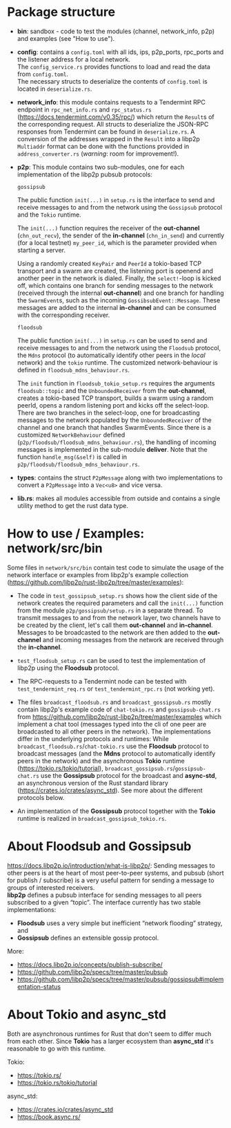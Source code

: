 # Package structure

- **bin**: sandbox - code to test the modules (channel, network_info, p2p) and examples (see "How to use").

- **config**: contains a `config.toml` with all ids, ips, p2p_ports, rpc_ports and the listener address for a local network. <br/> The `config_service.rs` provides functions to load and read the data from `config.toml`. <br/> The necessary structs to deserialize the contents of `config.toml` is located in `deserialize.rs`.

- **network_info**: this module contains requests to a Tendermint RPC endpoint in `rpc_net_info.rs` and `rpc_status.rs` (https://docs.tendermint.com/v0.35/rpc/) which return the `Result`s of the corresponding request. All structs to deserialize the JSON-RPC responses from Tendermint can be found in `deserialize.rs`. A conversion of the addresses wrapped in the `Result` into a libp2p `Multiaddr` format can be done with the functions provided in `address_converter.rs` (*warning*: room for improvement!).

- **p2p**: This module contains two sub-modules, one for each implementation of the libp2p pubsub protocols:

    ```gossipsub```
    
    The public function `init(...)` in `setup.rs` is the interface to send and receive messages to and from the network using the `Gossipsub` protocol and the `Tokio` runtime.

    The `init(...)` function requires the receiver of the **out-channel** (`chn_out_recv`), the sender of the **in-channel** (`chn_in_send`) and currently (for a local testnet) `my_peer_id`, which is the parameter provided when starting a server.
    
    Using a randomly created `KeyPair` and `PeerId` a tokio-based TCP transport and a swarm are created, the listening port is openend and another peer in the network is dialed. Finally, the `select!`-loop is kicked off, which contains one branch for sending messages to the network (received through the internal **out-channel**) and one branch for handling the `SwarmEvent`s, such as the incoming `GossibsubEvent::Message`. These messages are added to the internal **in-channel** and can be consumed with the corresponding receiver.

    ```floodsub```
    
    The public function `init(...)` in `setup.rs` can be used to send and receive messages to and from the network using the `Floodsub` protocol, the `Mdns` protocol (to automatically identify other peers in the *local* network) and the `tokio` runtime. The customized network-behaviour is defined in `floodsub_mdns_behaviour.rs`.

    The `init` function in `floodsub_tokio_setup.rs` requires the arguments `floodsub::topic` and the `UnboundedReceiver` from the **out-channel**, creates a tokio-based TCP transport, builds a swarm using a random peerId, opens a random listening port and kicks off the select-loop. There are two branches in the select-loop, one for broadcasting messages to the network populated by the `UnboundedReceiver` of the channel and one branch that handles SwarmEvents. Since there is a customized `NetworkBehaviour` defined (`p2p/floodsub/floodsub_mdns_behaviour.rs`), the handling of incoming messages is implemented in the sub-module **deliver**. Note that the function `handle_msg(&self)` is called in `p2p/floodsub/floodsub_mdns_behaviour.rs`. 

- **types**: contains the struct `P2pMessage` along with two implementations to convert a `P2pMessage` into a `Vec<u8>` and vice versa.

- **lib.rs**: makes all modules accessible from outside and contains a single utility method to get the rust data type.

# How to use / Examples: network/src/bin
Some files in `network/src/bin` contain test code to simulate the usage of the network interface or examples from libp2p's example collection (https://github.com/libp2p/rust-libp2p/tree/master/examples):

<!-- Since we are focussing on the libp2p implementation of the **Gossipsub** protocol (https://github.com/libp2p/specs/tree/master/pubsub/gossipsub#implementation-status) and the crate **Tokio**, an asynchronous runtime for Rust (https://tokio.rs/), the most relevant file is `test_gossipsub_setup.rs`: -->
- The code in `test_gossipsub_setup.rs` shows how the client side of the network creates the required parameters and call the `init(...)` function from the module `p2p/gossipsub/setup.rs` in a separate thread.
To transmit messages to and from the network layer, two channels have to be created by the client, let's call them **out-channel** and **in-channel**. Messages to be broadcasted to the network are then added to the **out-channel** and incoming messages from the network are received through the **in-channel**.

<!-- All other files in `network/src/bin` can be used to test other components of the package, such as -->
- `test_floodsub_setup.rs` can be used to test the implementation of libp2p using the **Floodsub** protocol.

- The RPC-requests to a Tendermint node can be tested with `test_tendermint_req.rs` or `test_tendermint_rpc.rs` (not working yet).<br>

- The files `broadcast_floodsub.rs` and `broadcast_gossipsub.rs` mostly contain libp2p's example code of `chat-tokio.rs` and `gossipsub-chat.rs` from https://github.com/libp2p/rust-libp2p/tree/master/examples which implement a chat tool (messages typed into the cli of one peer are broadcasted to all other peers in the network). The implementations differ in the underlying protocols and runtimes: While `broadcast_floodsub.rs`/`chat-tokio.rs` use the **Floodsub** protocol to broadcast messages (and the **Mdns** protocol to automatically identify peers in the network) and the asynchronous **Tokio** runtime (https://tokio.rs/tokio/tutorial), `broadcast_gossipsub.rs`/`gossipsub-chat.rs` use the **Gossipsub** protocol for the broadcast and **async-std**, an asynchronous version of the Rust standard library (https://crates.io/crates/async_std). See more about the different protocols below.<br/>

- An implementation of the **Gossipsub** protocol together with the **Tokio** runtime is realized in `broadcast_gossipsub_tokio.rs`.

# About **Floodsub** and **Gossipsub**
https://docs.libp2p.io/introduction/what-is-libp2p/: Sending messages to other peers is at the heart of most peer-to-peer systems, and pubsub (short for publish / subscribe) is a very useful pattern for sending a message to groups of interested receivers.</br>
**libp2p** defines a pubsub interface for sending messages to all peers subscribed to a given “topic”. The interface currently has two stable implementations:
- **Floodsub** uses a very simple but inefficient “network flooding” strategy, and
- **Gossipsub** defines an extensible gossip protocol.

More:
- https://docs.libp2p.io/concepts/publish-subscribe/
- https://github.com/libp2p/specs/tree/master/pubsub
- https://github.com/libp2p/specs/tree/master/pubsub/gossipsub#implementation-status

# About **Tokio** and **async_std**

Both are asynchronous runtimes for Rust that don't seem to differ much from each other. Since **Tokio** has a larger ecosystem than **async_std** it's reasonable to go with this runtime.

Tokio:
- https://tokio.rs/
- https://tokio.rs/tokio/tutorial

async_std:
- https://crates.io/crates/async_std
- https://book.async.rs/
